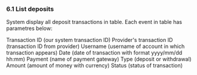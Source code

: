 ### 6.1 List deposits

System display all deposit transactions in table. Each event in table has parametres below:

Transaction ID (our system transaction ID)
Provider's transaction ID (transaction ID from provider)
Username (username of account in which transaction appears)
Date (date of transaction with format yyyy/mm/dd hh:mm)
Payment (name of payment gateway)
Type (deposit or withdrawal)
Amount (amount of money with currency)
Status (status of transaction)
